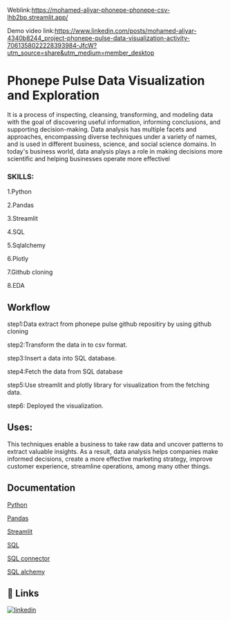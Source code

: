 Weblink:https://mohamed-aliyar-phonepe-phonepe-csv-lhb2bp.streamlit.app/

Demo video link:https://www.linkedin.com/posts/mohamed-aliyar-4340b8244_project-phonepe-pulse-data-visualization-activity-7061358022228393984-JfcW?utm_source=share&utm_medium=member_desktop
# Phonepe Pulse Data Visualization and Exploration

It is a process of inspecting, cleansing, transforming, and modeling data with the goal of discovering useful information, informing conclusions, and supporting decision-making. Data analysis has multiple facets and approaches, encompassing diverse techniques under a variety of names, and is used in different business, science, and social science domains. In today's business world, data analysis plays a role in making decisions more scientific and helping businesses operate more effectivel

### SKILLS:
1.Python

2.Pandas

3.Streamlit

4.SQL

5.Sqlalchemy

6.Plotly

7.Github cloning

8.EDA
## Workflow
step1:Data extract from phonepe pulse github repositiry
by using github cloning

step2:Transform the data in to csv format.

step3:Insert a data into SQL database.

step4:Fetch the data from SQL database 

step5:Use streamlit and plotly library for  visualization from the fetching data.


step6: Deployed the visualization.


## Uses: 
This techniques enable a business to take raw data and uncover patterns to extract valuable insights. As a result, data analysis helps companies make informed decisions, create a more effective marketing strategy, improve customer experience, streamline operations, among many other things.
## Documentation



[Python](https://docs.python.org/3/)

[Pandas](https://pandas.pydata.org/docs/)

[Streamlit](https://docs.streamlit.io/library/get-started)

[SQL](https://dev.mysql.com/doc/)

[SQL connector](https://dev.mysql.com/doc/connector-python/en/)

[SQL alchemy](https://docs.sqlalchemy.org/en/20/)


## 🔗 Links
[![linkedin](www.linkedin.com/in/mohamed-aliyar-4340b8244)](https://www.linkedin.com/)


